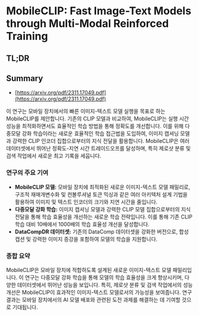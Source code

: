 # MobileCLIP: Fast Image-Text Models through Multi-Modal Reinforced Training
## TL;DR
## Summary
- [https://arxiv.org/pdf/2311.17049.pdf](https://arxiv.org/pdf/2311.17049.pdf)

이 연구는 모바일 장치에서의 빠른 이미지-텍스트 모델 실행을 목표로 하는 MobileCLIP를 제안합니다. 기존의 CLIP 모델과 비교하여, MobileCLIP는 실행 시간 성능을 최적화하면서도 효율적인 학습 방법을 통해 정확도를 개선합니다. 이를 위해 다중모달 강화 학습이라는 새로운 효율적인 학습 접근법을 도입하여, 이미지 캡셔닝 모델과 강력한 CLIP 인코더 집합으로부터의 지식 전달을 활용합니다. MobileCLIP은 여러 데이터셋에서 뛰어난 정확도-지연 시간 트레이드오프를 달성하며, 특히 제로샷 분류 및 검색 작업에서 새로운 최고 기록을 세웁니다.

### 연구의 주요 기여
- **MobileCLIP 모델:** 모바일 장치에 최적화된 새로운 이미지-텍스트 모델 패밀리로, 구조적 재매개변수화 및 컨볼루셔널 토큰 믹싱과 같은 여러 아키텍처 설계 기법을 활용하여 이미지 및 텍스트 인코더의 크기와 지연 시간을 줄입니다.
- **다중모달 강화 학습:** 이미지 캡셔닝 모델과 강력한 CLIP 모델 집합으로부터의 지식 전달을 통해 학습 효율성을 개선하는 새로운 학습 전략입니다. 이를 통해 기존 CLIP 학습 대비 10배에서 1000배의 학습 효율성 개선을 달성합니다.
- **DataCompDR 데이터셋:** 기존의 DataComp 데이터셋을 강화한 버전으로, 합성 캡션 및 강력한 이미지 증강을 포함하여 모델의 학습을 지원합니다.

### 종합 요약
MobileCLIP은 모바일 장치에 적합하도록 설계된 새로운 이미지-텍스트 모델 패밀리입니다. 이 연구는 다중모달 강화 학습을 통해 모델의 학습 효율성을 크게 향상시키며, 다양한 데이터셋에서 뛰어난 성능을 보입니다. 특히, 제로샷 분류 및 검색 작업에서의 성능 개선은 MobileCLIP이 효과적인 이미지-텍스트 모델로서의 가능성을 보여줍니다. 연구 결과는 모바일 장치에서의 AI 모델 배포와 관련된 도전 과제를 해결하는 데 기여할 것으로 기대됩니다.